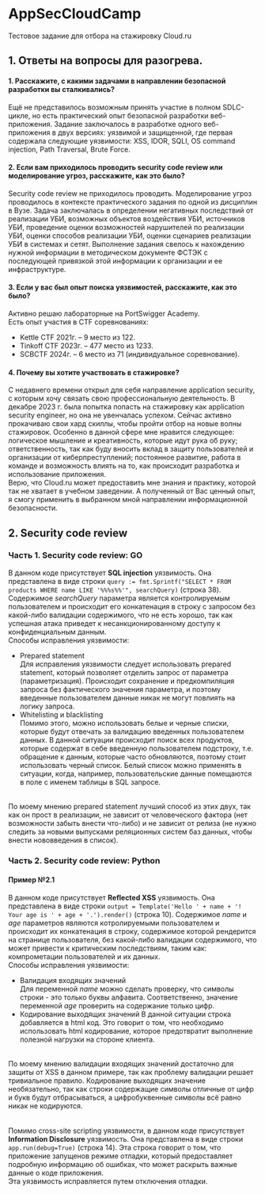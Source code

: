 # AppSecCloudCamp
Тестовое задание для отбора на стажировку Cloud.ru

## 1. Ответы на вопросы для разогрева.
#### 1. Расскажите, с какими задачами в направлении безопасной разработки вы сталкивались?
Ещё не представилось возможным принять участие в полном SDLC-цикле, но есть практический опыт безопасной разработки веб-приложения. Задание заключалось в разработке одного веб-приложения в двух версиях: уязвимой и защищенной, где первая содержала следующие уязвимости: XSS, IDOR, SQLI, OS command injection, Path Traversal, Brute Force.
#### 2. Если вам приходилось проводить security code review или моделирование угроз, расскажите, как это было?
Security code review не приходилось проводить. Моделирование угроз проводилось в контексте практического задания по одной из дисциплин в Вузе. Задача заключалась в определении негативных последствий от реализации УБИ, возможных объектов воздействия УБИ, источников УБИ, проведение оценки возможностей нарушителей по реализации УБИ, оценки способов реализации УБИ, оценки сценариев реализации УБИ в системах и сетят. Выполнение задания свелось к  нахождению нужной информации в методическом документе ФСТЭК с последующей привязкой этой информации к организации и ее инфраструктуре. 
#### 3. Если у вас был опыт поиска уязвимостей, расскажите, как это было?
Активно решаю лабораторные на PortSwigger Academy.  
Есть опыт участия в CTF соревнованиях:
- Kettle CTF 2021г. – 9 место из 122.
- Tinkoff CTF 2023г. – 477 место из 1233.
- SCBCTF 2024г. – 6 место из 71 (индивидуальное соревнование).
#### 4. Почему вы хотите участвовать в стажировке?
С недавнего времени открыл для себя направление application security, с которым хочу связать свою профессиональную деятельность. В декабре 2023 г. была попытка попасть на стажировку как application security engineer, но она не увенчалась успехом. Сейчас активно прокачиваю свои хард скиллы, чтобы пройти отбор на новые волны стажировок. Особенно в данной сфере мне нравится следующее: логическое мышление и креативность, которые идут рука об руку; ответственность, так как буду вносить вклад в защиту пользователей и организации от киберпреступлений; постоянное развитие, работа в команде и возможность влиять на то, как происходит разработка и использование приложения.  
Верю, что Cloud.ru может предоставить мне знания и практику, которой так не хватает в учебном заведении. А полученный от Вас ценный опыт, я смогу применить в выбранном мной направлении информационной безопасности.  
## 2. Security code review
### Часть 1. Security code review: GO
В данном коде присутствует **SQL injection** уязвимость. Она представлена в виде строки ```query := fmt.Sprintf("SELECT * FROM products WHERE name LIKE '%%%s%%'", searchQuery)``` (строка 38). Содержимое *searchQuery* параметра является контролируемым пользователем и происходит его конкатенация в строку с запросом без какой-либо валидации содержимого, что не есть хорошо, так как успешная атака приведет к несанкционированному доступу к конфиденциальным данным.  
Способы исправления уязвимости:
- Prepared statement  
Для исправления уязвимости следует использовать prepared statement, который позволяет отделить запрос от параметра (параметризация). Происходит сохранение и предкомпиляция запроса без фактического значения параметра, и поэтому введенные пользователем данные никак не могут повлиять на логику запроса.  
- Whitelisting и blacklisting  
Помимо этого, можно использовать белые и черные списки, которые будут отвечать за валидацию введенных пользователем данных. В данной ситуации происходит поиск всех продуктов, которые содержат в себе введенную пользователем подстроку, т.е. обращение к данным, которые часто обновляются, поэтому стоит использовать черный список. Белый список можно применять в ситуации, когда, например, пользовательские данные помещаются в поле с именем таблицы в SQL запросе.  
######
По моему мнению prepared statement лучший способ из этих двух, так как он прост в реализации, не зависит от человеческого фактора (нет возможности забыть внести что-либо) и не зависит от релиза  (не нужно следить за новыми выпусками реляционных систем баз данных, чтобы внести нововведения в список).
### Часть 2. Security code review: Python
#### Пример №2.1
В данном коде присутствует **Reflected XSS** уязвимость. Она представлена в виде строки ```output = Template('Hello ' + name + '! Your age is ' + age + '.').render()``` (строка 10). Содержимое *name* и *age* параметров являются котролируемыми пользователем и происходит их конкатенация в строку, содержимое которой рендерится на странице пользователя, без какой-либо валидации содержимого, что может привести к критическим последствиям, таким как: компрометации пользователей и их данных.  
Способы исправления уязвимости:
- Валидация входящих значений  
Для переменной *name* можно сделать проверку, что символы строки - это только буквы алфавита. Соответственно, значение переменной *age* проверить на содержание только цифр.  
- Кодирование выходящих значений
В данной ситуации строка добавляется в html код. Это говорит о том, что необходимо использовать html кодирование, которое предотвратит выполнение полезной нагрузки на стороне клиента.  
######
По моему мнению валидации входящих значений достаточно для защиты от XSS в данном примере, так как проблему валидации решает тривиальное правило. Кодирование выходящих значение необязательно, так как строки содержащие символы отличные от цифр и букв будут отбрасываться, а цифробуквенные символы всё равно никак не кодируются.
######
Помимо cross-site scripting уязвимости, в данном коде присутствует **Information Disclosure** уязвимость. Она представлена в виде строки ```app.run(debug=True)``` (строка 14). Эта строка говорит о том, что приложение запущенов режиме отладки, который предоставляет подробную информацию об ошибках, что может раскрыть важные данные о коде приложения.  
Эта уязвимость исправляется путем отключения отладки.  
